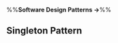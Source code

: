<link rel="stylesheet" href="{{baseUrl}}/css/textbook.css">

<div class="website-content">

%%**Software Design Patterns →**%%

## Singleton Pattern

<div id="main">

<include src="what/embed.md" />
<include src="implementation/embed.md" />
<include src="evaluation/embed.md" />

</div>

</div>
